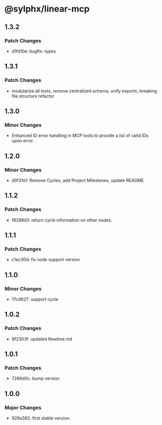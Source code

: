 # @sylphx/linear-mcp

## 1.3.2

### Patch Changes

- d1fd10e: bugfix: types

## 1.3.1

### Patch Changes

- modularize all tools, remove centralized schema, unify exports, breaking file structure refactor

## 1.3.0

### Minor Changes

- Enhanced ID error handling in MCP tools to provide a list of valid IDs upon error.

## 1.2.0

### Minor Changes

- d0f31e1: Remove Cycles, add Project Milestones, update README

## 1.1.2

### Patch Changes

- f8289d3: return cycle information on other nodes.

## 1.1.1

### Patch Changes

- c1ec30d: fix node support version

## 1.1.0

### Minor Changes

- 17c4627: support cycle

## 1.0.2

### Patch Changes

- 8f2303f: updated Readme.md

## 1.0.1

### Patch Changes

- 7266d0c: bump version

## 1.0.0

### Major Changes

- 929a382: first stable version.
